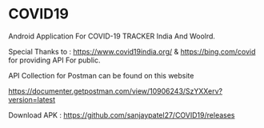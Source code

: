 # COVID19
Android Application For  COVID-19 TRACKER India And Woolrd.

Special Thanks to : https://www.covid19india.org/ & https://bing.com/covid for providing API For public.
 
API Collection for Postman can be found on this  website 

https://documenter.getpostman.com/view/10906243/SzYXXerv?version=latest

Download APK : https://github.com/sanjaypatel27/COVID19/releases


